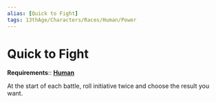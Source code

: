 ```yaml
---
alias: [Quick to Fight]
tags: 13thAge/Characters/Races/Human/Power
---
```

# Quick to Fight

__Requirements__:: [**Human**](../Human.md)

At the start of each battle, roll initiative twice and choose the result you want.
